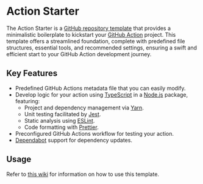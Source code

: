 # Action Starter

The Action Starter is a [GitHub repository template](https://docs.github.com/en/repositories/creating-and-managing-repositories/creating-a-repository-from-a-template) that provides a minimalistic boilerplate to kickstart your [GitHub Action](https://github.com/features/actions) project.
This template offers a streamlined foundation, complete with predefined file structures, essential tools, and recommended settings, ensuring a swift and efficient start to your GitHub Action development journey.

## Key Features

- Predefined GitHub Actions metadata file that you can easily modify.
- Develop logic for your action using [TypeScript](https://www.typescriptlang.org/) in a [Node.js](https://nodejs.org/en) package, featuring:
  - Project and dependency management via [Yarn](https://yarnpkg.com/).
  - Unit testing facilitated by [Jest](https://jestjs.io/).
  - Static analysis using [ESLint](https://eslint.org/).
  - Code formatting with [Prettier](https://prettier.io/).
- Preconfigured GitHub Actions workflow for testing your action.
- [Dependabot](https://docs.github.com/en/code-security/dependabot) support for dependency updates.

## Usage

Refer to [this wiki](https://github.com/threeal/action-starter/wiki) for information on how to use this template.
